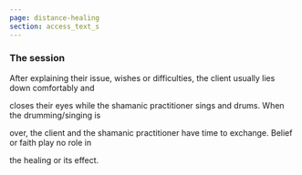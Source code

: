 ```yaml
---
page: distance-healing
section: access_text_s
---
```

### The session


After explaining their issue, wishes or difficulties, the client usually lies down comfortably and

closes their eyes while the shamanic practitioner sings and drums. When the drumming/singing is

over, the client and the shamanic practitioner have time to exchange. Belief or faith play no role in

the healing or its effect. 